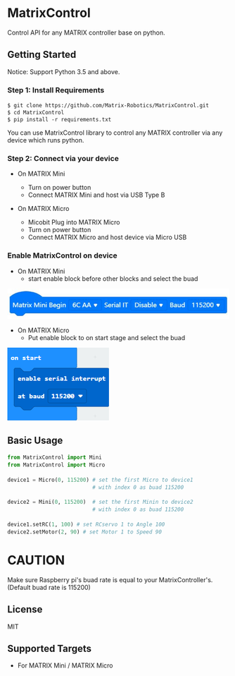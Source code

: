 # MatrixControl
Control API for any MATRIX controller base on python.

## Getting Started

Notice: Support Python 3.5 and above.

### Step 1: Install Requirements

```shell
$ git clone https://github.com/Matrix-Robotics/MatrixControl.git
$ cd MatrixControl
$ pip install -r requirements.txt
```
You can use MatrixControl library to control any MATRIX controller via any device which runs python.

### Step 2: Connect via your device

- On MATRIX Mini
  * Turn on power button
  * Connect MATRIX Mini and host via USB Type B
 
- On MATRIX Micro
  * Micobit Plug into MATRIX Micro
  * Turn on power button
  * Connect MATRIX Micro and host device via Micro USB

### Enable MatrixControl on device
- On MATRIX Mini
  * start enable block before other blocks and select the buad

![image](https://github.com/Matrix-Robotics/MatrixControl/blob/main/doc/pic/Enable_MATRIX_Mini.png)

- On MATRIX Micro
  * Put enable block to on start stage and select the buad

![image](https://github.com/Matrix-Robotics/MatrixControl/blob/main/doc/pic/Enable_MATRIX_Micro.png)

## Basic Usage

```python
from MatrixControl import Mini
from MatrixControl import Micro

device1 = Micro(0, 115200) # set the first Micro to device1 
                           # with index 0 as buad 115200

device2 = Mini(0, 115200)  # set the first Minin to device2 
                           # with index 0 as buad 115200

device1.setRC(1, 100) # set RCservo 1 to Angle 100
device2.setMotor(2, 90) # set Motor 1 to Speed 90
```

# CAUTION

Make sure Raspberry pi's buad rate is equal to your MatrixController's. (Default buad rate is 115200) 

## License

MIT

## Supported Targets

* For MATRIX Mini / MATRIX Micro

